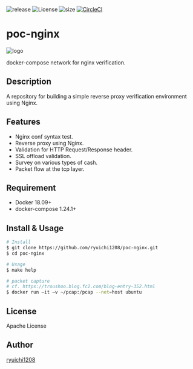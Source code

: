 ![release](https://img.shields.io/badge/release-v1.0.0-red)
![License](https://img.shields.io/github/license/ryuichi1208/poc-nginx)
![size](https://img.shields.io/github/languages/code-size/ryuichi1208/poc-nginx)
[![CircleCI](https://img.shields.io/circleci/build/github/ryuichi1208/poc-nginx/master)](https://circleci.com/gh/ryuichi1208/poc-nginx)

# poc-nginx

![logo](https://github.com/ryuichi1208/poc-nginx/blob/master/doc/images/logo.png)

docker-compose network for nginx verification.

## Description

A repository for building a simple reverse proxy verification environment using Nginx.

## Features

* Nginx conf syntax test.
* Reverse proxy using Nginx.
* Validation for HTTP Request/Response header.
* SSL offload validation.
* Survey on various types of cash.
* Packet flow at the tcp layer.

## Requirement

* Docker 18.09+
* docker-compose 1.24.1+

## Install & Usage

``` bash
# Install
$ git clone https://github.com/ryuichi1208/poc-nginx.git
$ cd poc-nginx

# Usage
$ make help

# packet capture
# cf. https://troushoo.blog.fc2.com/blog-entry-352.html
$ docker run –it –v ~/pcap:/pcap --net=host ubuntu
```

## License

Apache License

## Author

[ryuichi1208](https://github.com/ryuichi1208)
